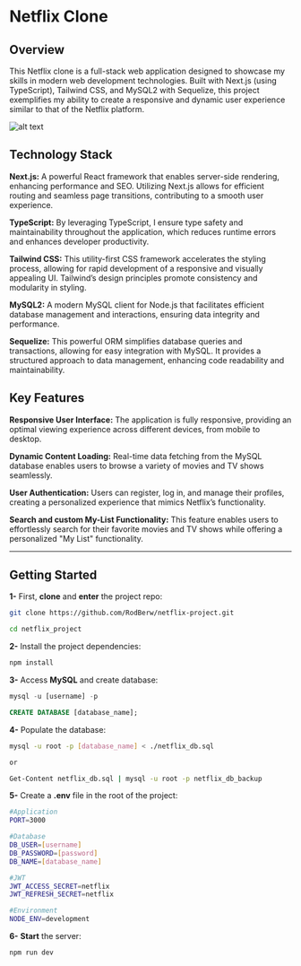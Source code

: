 # Netflix Clone

## Overview

This Netflix clone is a full-stack web application designed to showcase my skills in modern web development technologies. Built with Next.js (using TypeScript), Tailwind CSS, and MySQL2 with Sequelize, this project exemplifies my ability to create a responsive and dynamic user experience similar to that of the Netflix platform.

![alt text](image.png)

## Technology Stack

**Next.js:** A powerful React framework that enables server-side rendering, enhancing performance and SEO. Utilizing Next.js allows for efficient routing and seamless page transitions, contributing to a smooth user experience.

**TypeScript:** By leveraging TypeScript, I ensure type safety and maintainability throughout the application, which reduces runtime errors and enhances developer productivity.

**Tailwind CSS:** This utility-first CSS framework accelerates the styling process, allowing for rapid development of a responsive and visually appealing UI. Tailwind’s design principles promote consistency and modularity in styling.

**MySQL2:** A modern MySQL client for Node.js that facilitates efficient database management and interactions, ensuring data integrity and performance.

**Sequelize:** This powerful ORM simplifies database queries and transactions, allowing for easy integration with MySQL. It provides a structured approach to data management, enhancing code readability and maintainability.

## Key Features

**Responsive User Interface:** The application is fully responsive, providing an optimal viewing experience across different devices, from mobile to desktop.

**Dynamic Content Loading:** Real-time data fetching from the MySQL database enables users to browse a variety of movies and TV shows seamlessly.

**User Authentication:** Users can register, log in, and manage their profiles, creating a personalized experience that mimics Netflix’s functionality.

**Search and custom My-List Functionality:** This feature enables users to effortlessly search for their favorite movies and TV shows while offering a personalized "My List" functionality.

---

## Getting Started

**1-** First, **clone** and **enter** the project repo:

```bash
git clone https://github.com/RodBerw/netflix-project.git

cd netflix_project
```

**2-** Install the project dependencies:

```bash
npm install
```

**3-** Access **MySQL** and create database:

```sql
mysql -u [username] -p

CREATE DATABASE [database_name];
```

**4-** Populate the database:

```bash
mysql -u root -p [database_name] < ./netflix_db.sql

or

Get-Content netflix_db.sql | mysql -u root -p netflix_db_backup
```

**5-** Create a **.env** file in the root of the project:

```bash
#Application
PORT=3000

#Database
DB_USER=[username]
DB_PASSWORD=[password]
DB_NAME=[database_name]

#JWT
JWT_ACCESS_SECRET=netflix
JWT_REFRESH_SECRET=netflix

#Environment
NODE_ENV=development
```

**6-** **Start** the server:

```bash
npm run dev
```
